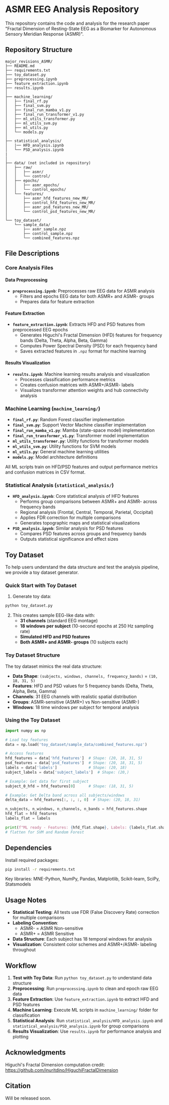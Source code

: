 # ASMR EEG Analysis Repository

This repository contains the code and analysis for the research paper "Fractal Dimension of Resting-State EEG as a Biomarker for Autonomous Sensory Meridian Response (ASMR)".

## Repository Structure

```
major_revisions_ASMR/
├── README.md
├── requirements.txt
├── toy_dataset.py
├── preprocessing.ipynb
├── feature_extraction.ipynb
├── results.ipynb
│
├── machine_learning/
│   ├── final_rf.py
│   ├── final_svm.py
│   ├── final_run_mamba_v1.py
│   ├── final_run_transformer_v1.py
│   ├── ml_utils_transformer.py
│   ├── ml_utils_svm.py
│   ├── ml_utils.py
│   └── models.py
│
├── statistical_analysis/
│   |── HFD_analysis.ipynb
│   └── PSD_analysis.ipynb
|
│
├── data/ (not included in repository)
│   ├── raw/
│   │   ├── asmr/
│   │   └── control/
│   ├── epochs/
│   │   ├── asmr_epochs/
│   │   └── control_epochs/
│   └── features/
│       ├── asmr_hfd_features_new_MR/
│       ├── control_hfd_features_new_MR/
│       ├── asmr_psd_features_new_MR/
│       └── control_psd_features_new_MR/
│
└── toy_dataset/
    └── sample_data/
        ├── asmr_sample.npz
        ├── control_sample.npz
        └── combined_features.npz
```

## File Descriptions

### Core Analysis Files

#### Data Preprocessing
- **`preprocessing.ipynb`**: Preprocesses raw EEG data for ASMR analysis
  - Filters and epochs EEG data for both ASMR+ and ASMR- groups
  - Prepares data for feature extraction

#### Feature Extraction
- **`feature_extraction.ipynb`**: Extracts HFD and PSD features from preprocessed EEG epochs
  - Generates Higuchi's Fractal Dimension (HFD) features for frequency bands (Delta, Theta, Alpha, Beta, Gamma)
  - Computes Power Spectral Density (PSD) for each frequency band
  - Saves extracted features in `.npz` format for machine learning

#### Results Visualization
- **`results.ipynb`**: Machine learning results analysis and visualization
  - Processes classification performance metrics
  - Creates confusion matrices with ASMR+/ASMR- labels
  - Visualizes transformer attention weights and hub connectivity analysis

### Machine Learning (`machine_learning/`)

- **`final_rf.py`**: Random Forest classifier implementation
- **`final_svm.py`**: Support Vector Machine classifier implementation  
- **`final_run_mamba_v1.py`**: Mamba (state-space model) implementation
- **`final_run_transformer_v1.py`**: Transformer model implementation
- **`ml_utils_transformer.py`**: Utility functions for transformer models
- **`ml_utils_svm.py`**: Utility functions for SVM models
- **`ml_utils.py`**: General machine learning utilities
- **`models.py`**: Model architecture definitions

All ML scripts train on HFD/PSD features and output performance metrics and confusion matrices in CSV format.

### Statistical Analysis (`statistical_analysis/`)

- **`HFD_analysis.ipynb`**: Core statistical analysis of HFD features
  - Performs group comparisons between ASMR+ and ASMR- across frequency bands
  - Regional analysis (Frontal, Central, Temporal, Parietal, Occipital)
  - Applies FDR correction for multiple comparisons
  - Generates topographic maps and statistical visualizations
- **`PSD_analysis.ipynb`**: Similar analysis for PSD features
  - Compares PSD features across groups and frequency bands
  - Outputs statistical significance and effect sizes


## Toy Dataset

To help users understand the data structure and test the analysis pipeline, we provide a toy dataset generator.

### Quick Start with Toy Dataset

1. Generate toy data:
```bash
python toy_dataset.py
```

2. This creates sample EEG-like data with:
   - **31 channels** (standard EEG montage)
   - **18 windows per subject** (10-second epochs at 250 Hz sampling rate)
   - **Simulated HFD and PSD features**
   - **Both ASMR+ and ASMR- groups** (10 subjects each)

### Toy Dataset Structure

The toy dataset mimics the real data structure:
- **Data Shape**: `(subjects, windows, channels, frequency_bands)` = `(10, 18, 31, 5)`
- **Features**: HFD and PSD values for 5 frequency bands (Delta, Theta, Alpha, Beta, Gamma)
- **Channels**: 31 EEG channels with realistic spatial distribution
- **Groups**: ASMR-sensitive (ASMR+) vs Non-sensitive (ASMR-)
- **Windows**: 18 time windows per subject for temporal analysis

### Using the Toy Dataset

```python
import numpy as np

# Load toy features
data = np.load('toy_dataset/sample_data/combined_features.npz')

# Access features
hfd_features = data['hfd_features']  # Shape: (20, 18, 31, 5)
psd_features = data['psd_features']  # Shape: (20, 18, 31, 5)
labels = data['labels']              # Shape: (20, 18)
subject_labels = data['subject_labels']  # Shape: (20,)

# Example: Get data for first subject
subject_0_hfd = hfd_features[0]      # Shape: (18, 31, 5)

# Example: Get Delta band across all subjects/windows
delta_data = hfd_features[:, :, :, 0]  # Shape: (20, 18, 31)

n_subjects, n_windows, n_channels, n_bands = hfd_features.shape
hfd_flat = hfd_features
labels_flat = labels

print(f"ML ready - Features: {hfd_flat.shape}, Labels: {labels_flat.shape}")
# flatten for SVM and Random Forest
```

## Dependencies

Install required packages:
```bash
pip install -r requirements.txt
```

Key libraries: MNE-Python, NumPy, Pandas, Matplotlib, Scikit-learn, SciPy, Statsmodels

## Usage Notes

- **Statistical Testing**: All tests use FDR (False Discovery Rate) correction for multiple comparisons
- **Labeling Convention**: 
  - ASMR- = ASMR Non-sensitive
  - ASMR+ = ASMR Sensitive
- **Data Structure**: Each subject has 18 temporal windows for analysis
- **Visualization**: Consistent color schemes and ASMR+/ASMR- labeling throughout

## Workflow

1. **Test with Toy Data**: Run `python toy_dataset.py` to understand data structure
2. **Preprocessing**: Run `preprocessing.ipynb` to clean and epoch raw EEG data
3. **Feature Extraction**: Use `feature_extraction.ipynb` to extract HFD and PSD features
4. **Machine Learning**: Execute ML scripts in `machine_learning/` folder for classification
5. **Statistical Analysis**: Run `statistical_analysis/HFD_analysis.ipynb` and `statistical_analysis/PSD_analysis.ipynb` for group comparisons
6. **Results Visualization**: Use `results.ipynb` for performance analysis and plotting


## Acknowledgments
Higuchi's Fractal Dimension computation credit: https://github.com/inuritdino/HiguchiFractalDimension

## Citation
Will be released soon.